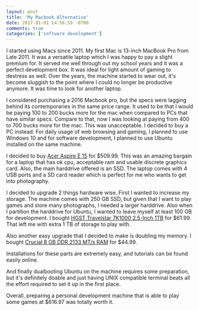 ```yaml
---
layout: post
title: 'My Macbook Alternative'
date: 2017-01-01 14:56:59 -0700
comments: true
categories: ['software development']
---
```


I started using Macs since 2011. My first Mac is 13-inch MacBook Pro from
Late 2011. It was a versatile laptop which I was happy to pay a slight
premium for. It served me well through out my school years and
it was a perfect development box.
It was ideal for light amount of gaming to destress as well. Over the years,
the machine started to wear out, it's become sluggish to the point where
I could no longer be productive anymore. It was time to look for another
laptop.

I considered purchasing a 2016 Macbook pro, but the specs were lagging behind
its contemporaries in the same price range. It used to be that I would be
paying 100 to 200 bucks more for the mac when compared to PCs that have
similar specs. Compare to that, now I was looking at paying from 400 to 700
bucks more for the mac. This was unacceptable. I decided to buy a PC instead.
For daily usage of web browsing and gaming, I planned to use Windows 10 and
for software development, I planned to use Ubuntu installed on the same
machine.

I decided to buy [Acer Aspire E 15](https://smile.amazon.com/gp/product/B01DT4A2R4/ref=oh_aui_detailpage_o07_s00?ie=UTF8&psc=1) for $509.99. This was an amazing bargain for a
laptop that has ok cpu, acceptable ram and usable discrete graphics card.
Also, the main harddrive offered is an SSD. The laptop comes with 4 USB ports
and a SD card reader which is perfect for me who wants to get into
photography.

I decided to upgrade 2 things hardware wise. First I wanted to increase my
storage. The machine comes with 250 GB SSD, but given that I want to play
games and store many photographs, I needed a larger harddrive. Also when
I partition the harddrive for Ubuntu, I wanted to leave myself at least 100 GB
for development. I bought [HGST Travelstar 7K1000 2.5-Inch 1TB](https://smile.amazon.com/gp/product/B00B4QESVQ/ref=oh_aui_detailpage_o02_s01?ie=UTF8&psc=1) for $61.99.
That left me with extra 1 TB of storage to play with.

Also another easy upgrade that I decided to make is doubling my memory.
I bought [Crucial 8 GB DDR 2133 MT/s RAM](https://smile.amazon.com/gp/product/B015HQ9TGW/ref=oh_aui_detailpage_o02_s00?ie=UTF8&psc=1) for $44.99.

Installations for these parts are extremely easy, and tutorials can be found
easily online.

And finally dualbooting Ubuntu on the machine requires some preparation, but
it's definitely doable and just having UNIX compatible terminal beats all
the effort required to set it up in the first place.

Overall, preparing a personal development machine that is able to play some
games at $616.97 was totally worth it.

